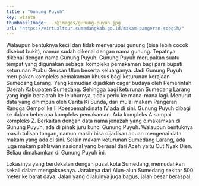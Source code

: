 ```yaml
---
title : "Gunung Puyuh"
key: wisata
thumbnailImage: ../@images/gunung-puyuh.jpg
url: "https://virtualtour.sumedangkab.go.id/makam-pangeran-soegih/"
---
```

Walaupun bentuknya kecil dan tidak menyerupai gunung (bisa lebih cocok disebut bukit), namun sudah dikenal dengan nama gunung. Tepatnya dikenal dengan nama Gunung Puyuh. Gunung Puyuh merupakan suatu tempat yang digunakan sebagai kompleks pemakaman bagi para bupati keturunan Prabu Geusan Ulun beserta keluarganya.
Jadi Gunung Puyuh merupakan kompleks pemakaman khusus bagi keturunan kerajaan Sumedang Larang. Yang kemudian dijadikan cagar budaya oleh Pemerintah Daerah Kabupaten Sumedang. Sehingga bagi keturunan Sumedang Larang yang ingin berziarah ke leluhurnya, tidak perlu ke mana-mana lagi. Menurut data yang dihimpun oleh Carita Ki Sunda, dari mulai makam Pangeran Rangga Gempol ke II Koesoemahdinata IV ada di sini. Gunung Puyuh dibagi ke dalam beberapa kompleks pemakaman. Ada kompleks A sampai kompleks Z. Berkaitan dengan data nama jenazah yang dimakamkan di Gunung Puyuh, ada di pihak juru kunci Gunung Puyuh. Walaupun bentuknya masih tulisan tangan, namun masih bisa dijadikan acuan mengenai data makam yang ada di sini.
Selain makam keturunan Sumedang Larang, ada juga makam pahlawan nasional yang berasal dari Aceh yaitu Cut Nyak Dien. Beliau dimakamkan di Gunung Puyuh ini.

Lokasinya yang berdekatan dengan pusat kota Sumedang, memudahkan sekali dalam mengaksesnya. Jaraknya dari Alun-alun Sumedang sekitar 500 meter ke barat daya. Jalan yang dilaluinya juga bagus, jalan besar beraspal.